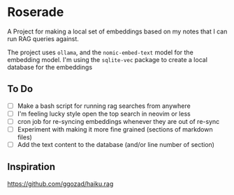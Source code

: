 # Roserade

A Project for making a local set of embeddings based on my notes that I can run
RAG queries against.

The project uses `ollama`, and the `nomic-embed-text` model for the embedding
model. I'm using the `sqlite-vec` package to create a local database for the
embeddings

## To Do

- [ ] Make a bash script for running rag searches from anywhere
- [ ] I'm feeling lucky style open the top search in neovim or less
- [ ] cron job for re-syncing embeddings whenever they are out of re-sync
- [ ] Experiment with making it more fine grained (sections of markdown files)
- [ ] Add the text content to the database (and/or line number of section)

## Inspiration

https://github.com/ggozad/haiku.rag

